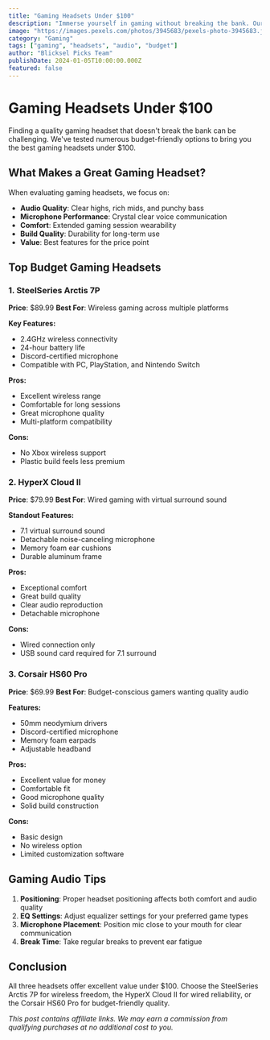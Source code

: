 ```yaml
---
title: "Gaming Headsets Under $100"
description: "Immerse yourself in gaming without breaking the bank. Our top picks for affordable gaming headsets with great sound quality."
image: "https://images.pexels.com/photos/3945683/pexels-photo-3945683.jpeg?auto=compress&cs=tinysrgb&w=800"
category: "Gaming"
tags: ["gaming", "headsets", "audio", "budget"]
author: "Blicksel Picks Team"
publishDate: 2024-01-05T10:00:00.000Z
featured: false
---
```


# Gaming Headsets Under $100

Finding a quality gaming headset that doesn't break the bank can be challenging. We've tested numerous budget-friendly options to bring you the best gaming headsets under $100.

## What Makes a Great Gaming Headset?

When evaluating gaming headsets, we focus on:
- **Audio Quality**: Clear highs, rich mids, and punchy bass
- **Microphone Performance**: Crystal clear voice communication
- **Comfort**: Extended gaming session wearability
- **Build Quality**: Durability for long-term use
- **Value**: Best features for the price point

## Top Budget Gaming Headsets

### 1. SteelSeries Arctis 7P

**Price**: $89.99
**Best For**: Wireless gaming across multiple platforms

**Key Features:**
- 2.4GHz wireless connectivity
- 24-hour battery life
- Discord-certified microphone
- Compatible with PC, PlayStation, and Nintendo Switch

**Pros:**
- Excellent wireless range
- Comfortable for long sessions
- Great microphone quality
- Multi-platform compatibility

**Cons:**
- No Xbox wireless support
- Plastic build feels less premium

### 2. HyperX Cloud II

**Price**: $79.99
**Best For**: Wired gaming with virtual surround sound

**Standout Features:**
- 7.1 virtual surround sound
- Detachable noise-canceling microphone
- Memory foam ear cushions
- Durable aluminum frame

**Pros:**
- Exceptional comfort
- Great build quality
- Clear audio reproduction
- Detachable microphone

**Cons:**
- Wired connection only
- USB sound card required for 7.1 surround

### 3. Corsair HS60 Pro

**Price**: $69.99
**Best For**: Budget-conscious gamers wanting quality audio

**Features:**
- 50mm neodymium drivers
- Discord-certified microphone
- Memory foam earpads
- Adjustable headband

**Pros:**
- Excellent value for money
- Comfortable fit
- Good microphone quality
- Solid build construction

**Cons:**
- Basic design
- No wireless option
- Limited customization software

## Gaming Audio Tips

1. **Positioning**: Proper headset positioning affects both comfort and audio quality
2. **EQ Settings**: Adjust equalizer settings for your preferred game types
3. **Microphone Placement**: Position mic close to your mouth for clear communication
4. **Break Time**: Take regular breaks to prevent ear fatigue

## Conclusion

All three headsets offer excellent value under $100. Choose the SteelSeries Arctis 7P for wireless freedom, the HyperX Cloud II for wired reliability, or the Corsair HS60 Pro for budget-friendly quality.

*This post contains affiliate links. We may earn a commission from qualifying purchases at no additional cost to you.*